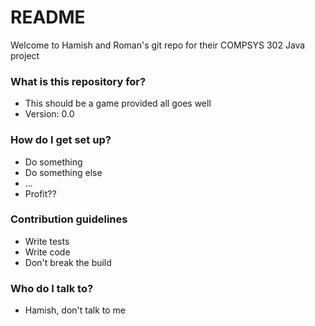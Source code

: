 # README #

Welcome to Hamish and Roman's git repo for their COMPSYS 302 Java project

### What is this repository for? ###

* This should be a game provided all goes well
* Version: 0.0

### How do I get set up? ###

* Do something
* Do something else
* ...
* Profit??

### Contribution guidelines ###

* Write tests
* Write code
* Don't break the build

### Who do I talk to? ###

* Hamish, don't talk to me